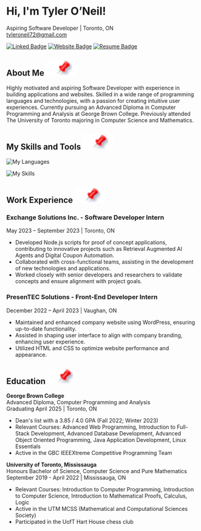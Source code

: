 # Hi, I'm Tyler O’Neil!

Aspiring Software Developer | Toronto, ON  
tyleroneil72@gmail.com  

<a href="https://linkedin.com/in/tyler-oneil-dev"><img src="https://img.shields.io/badge/LinkedIn-0A0A0A?style=for-the-badge&logo=Linkedin&logoColor=white" alt="Linked Badge"></a> 
<a href="https://tyleroneil.dev"><img src="https://img.shields.io/badge/Website-0A0A0A?style=for-the-badge&logo=html5&logoColor=white" alt="Website Badge"></a> 
<a href="https://github.com/tyleroneil72/personal-documents/blob/main/Tyler_O'Neil-Resume.pdf"><img src="https://img.shields.io/badge/Resume-0A0A0A?style=for-the-badge&logo=microsoft-word&logoColor=white" alt="Resume Badge"></a> 

## About Me [![](https://raw.githubusercontent.com/aregtech/areg-sdk/master/docs/img/pin.svg)](#about-me)

Highly motivated and aspiring Software Developer with experience in building applications and websites. Skilled in a wide range of programming languages and technologies, with a passion for creating intuitive user experiences. Currently pursuing an Advanced Diploma in Computer Programming and Analysis at George Brown College. Previously attended The University
of Toronto majoring in Computer Science and Mathematics.

## My Skills and Tools [![](https://raw.githubusercontent.com/aregtech/areg-sdk/master/docs/img/pin.svg)](#my-skills-and-tools)
![My Languages](https://skillicons.dev/icons?i=html,css,bootstrap,js,ts,react,nodejs,expressjs,python,java,cs,bash,mysql)

![My Skills](https://skillicons.dev/icons?i=aws,vscode,visualstudio,git,linux,wordpress,dotnet,vite)

## Work Experience [![](https://raw.githubusercontent.com/aregtech/areg-sdk/master/docs/img/pin.svg)](#work-experience)

### Exchange Solutions Inc. - Software Developer Intern
May 2023 – September 2023 | Toronto, ON

- Developed Node.js scripts for proof of concept applications, contributing to innovative projects such as Retrieval Augmented AI Agents and Digital Coupon Automation.
- Collaborated with cross-functional teams, assisting in the development of new technologies and applications.
- Worked closely with senior developers and researchers to validate concepts and ensure alignment with project goals.

### PresenTEC Solutions - Front-End Developer Intern
December 2022 – April 2023 | Vaughan, ON

- Maintained and enhanced company website using WordPress, ensuring up-to-date functionality.
- Assisted in shaping user interface to align with company branding, enhancing user experience.
- Utilized HTML and CSS to optimize website performance and appearance.

## Education [![](https://raw.githubusercontent.com/aregtech/areg-sdk/master/docs/img/pin.svg)](#education)

**George Brown College**  
Advanced Diploma, Computer Programming and Analysis  
Graduating April 2025 | Toronto, ON

- Dean's list with a 3.85 / 4.0 GPA (Fall 2022; Winter 2023)
- Relevant Courses: Advanced Web Programming, Introduction to Full-Stack Development, Advanced Database Development, Advanced Object Oriented Programming, Java Application Development, Linux Essentials
- Active in the GBC IEEEXtreme Competitive Programming Team

**University of Toronto, Mississauga**  
Honours Bachelor of Science, Computer Science and Pure Mathematics  
September 2019 - April 2022 | Mississauga, ON

- Relevant Courses: Introduction to Computer Programming, Introduction to Computer Science, Introduction to Mathematical Proofs, Calculus, Logic
- Active in the UTM MCSS (Mathematical and Computational Sciences Society)
- Participated in the UofT Hart House chess club
